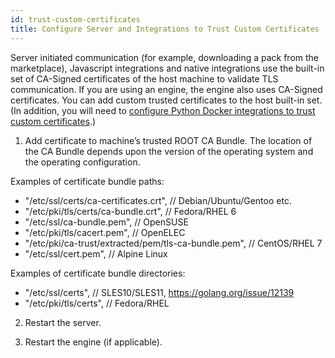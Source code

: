 ```yaml
---
id: trust-custom-certificates
title: Configure Server and Integrations to Trust Custom Certificates
---
```


Server initiated communication (for example, downloading a pack from the marketplace), Javascript integrations and native integrations use the built-in set of CA-Signed certificates of the host machine to validate TLS communication. If you are using an engine, the engine also uses CA-Signed certificates. You can add custom trusted certificates to the host built-in set. (In addition, you will need to [configure Python Docker integrations to trust custom certificates](https://docs.paloaltonetworks.com/cortex/cortex-xsoar/6-1/cortex-xsoar-admin/docker/configure-python-docker-integrations-to-trust-custom-certificates.html).)
 
1. Add certificate to machine’s trusted ROOT CA Bundle. The location of the CA Bundle depends upon the version of the operating system and the operating configuration.

Examples of certificate bundle paths:
- "/etc/ssl/certs/ca-certificates.crt", // Debian/Ubuntu/Gentoo etc.
- "/etc/pki/tls/certs/ca-bundle.crt", // Fedora/RHEL 6
- "/etc/ssl/ca-bundle.pem", // OpenSUSE
- "/etc/pki/tls/cacert.pem", // OpenELEC
- "/etc/pki/ca-trust/extracted/pem/tls-ca-bundle.pem", // CentOS/RHEL 7
- "/etc/ssl/cert.pem", // Alpine Linux

Examples of certificate bundle directories:
- "/etc/ssl/certs", // SLES10/SLES11, https://golang.org/issue/12139
- "/etc/pki/tls/certs", // Fedora/RHEL

2. Restart the server.

3. Restart the engine (if applicable).

